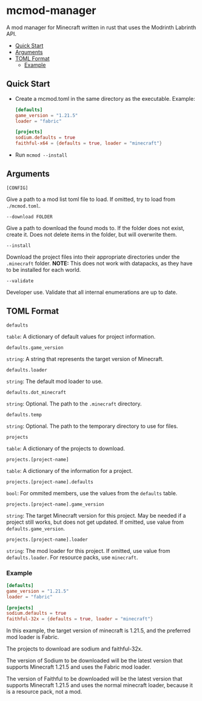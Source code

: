 # mcmod-manager

A mod manager for Minecraft written in rust that uses the Modrinth Labrinth API.

<!-- TOC -->

- [Quick Start](#quick-start)
- [Arguments](#arguments)
- [TOML Format](#toml-format)
  - [Example](#example)
  <!-- /TOC -->

## Quick Start

- Create a mcmod.toml in the same directory as the executable. Example:

  ```toml
  [defaults]
  game_version = "1.21.5"
  loader = "fabric"

  [projects]
  sodium.defaults = true
  faithful-x64 = {defaults = true, loader = "minecraft"}
  ```
- Run `mcmod --install`

## Arguments

`[CONFIG]`

Give a path to a mod list toml file to load. If omitted, try to load from `./mcmod.toml`.

`--download FOLDER`

Give a path to download the found mods to. If the folder does not exist, create it. Does not delete
items in the folder, but will overwrite them.

`--install`

Download the project files into their appropriate directories under the `.minecraft` folder.
**NOTE:** This does not work with datapacks, as they have to be installed for each world.

`--validate`

Developer use. Validate that all internal enumerations are up to date.

## TOML Format

`defaults`

`table`: A dictionary of default values for project information.

`defaults.game_version`

`string`: A string that represents the target version of Minecraft.

`defaults.loader`

`string`: The default mod loader to use.

`defaults.dot_minecraft`

`string`: Optional. The path to the `.minecraft` directory.

`defaults.temp`

`string`: Optional. The path to the temporary directory to use for files.

`projects`

`table`: A dictionary of the projects to download.

`projects.[project-name]`

`table`: A dictionary of the information for a project.

`projects.[project-name].defaults`

`bool`: For ommited members, use the values from the `defaults` table.

`projects.[project-name].game_version`

`string`: The target Minecraft version for this project. May be needed if a project still works, but
does not get updated. If omitted, use value from `defaults.game_version`.

`projects.[project-name].loader`

`string`: The mod loader for this project. If omitted, use value from `defaults.loader`. For
resource packs, use `minecraft`.

### Example

```toml
[defaults]
game_version = "1.21.5"
loader = "fabric"

[projects]
sodium.defaults = true
faithful-32x = {defaults = true, loader = "minecraft"}
```

In this example, the target version of minecraft is 1.21.5, and the preferred mod loader is Fabric.

The projects to download are sodium and faithful-32x.

The version of Sodium to be downloaded will be the latest version that supports Minecraft 1.21.5 and
uses the Fabric mod loader.

The version of Faithful to be downloaded will be the latest version that supports Minecraft 1.21.5
and uses the normal minecraft loader, because it is a resource pack, not a mod.

